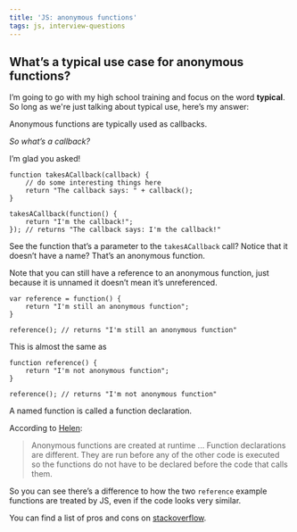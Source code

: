 ```yaml
---
title: 'JS: anonymous functions'
tags: js, interview-questions
---
```


## What’s a typical use case for anonymous functions?

I’m going to go with my high school training and focus on the word __typical__. So long as we're just talking about typical use, here’s my answer:

Anonymous functions are typically used as callbacks.

*So what’s a callback?*

I’m glad you asked!

```
function takesACallback(callback) {
    // do some interesting things here
    return "The callback says: " + callback();
}

takesACallback(function() {
    return "I'm the callback!";
}); // returns "The callback says: I'm the callback!"
```
See the function that’s a parameter to the `takesACallback` call? Notice that it doesn’t have a name? That’s an anonymous function.

Note that you can still have a reference to an anonymous function, just because it is unnamed it doesn’t mean it’s unreferenced.

```
var reference = function() {
    return "I'm still an anonymous function";
}

reference(); // returns "I'm still an anonymous function"
```

This is almost the same as

```
function reference() {
    return "I'm not anonymous function";
}

reference(); // returns "I'm not anonymous function"
```

A named function is called a function declaration.

According to [Helen](http://helephant.com/2008/08/23/javascript-anonymous-functions/):

> Anonymous functions are created at runtime ... Function declarations are different. They are run before any of the other code is executed so the functions do not have to be declared before the code that calls them.

So you can see there’s a difference to how the two `reference` example functions are treated by JS, even if the code looks very similar.

You can find a list of pros and cons on [stackoverflow](http://stackoverflow.com/questions/10273185/what-are-the-benefits-to-using-anonymous-functions-instead-of-named-functions-fo).


